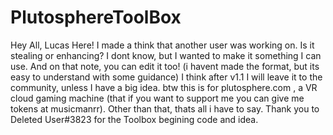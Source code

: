 # PlutosphereToolBox
Hey All, Lucas Here! I made a think that another user was working on. 
Is it stealing or enhancing? I dont know, but I wanted to make it something I can use.
And on that note, you can edit it too! (i havent made the format, but its easy to understand with some guidance)
I think after v1.1 I will leave it to the community, unless I have a big idea.
btw this is for plutosphere.com , a VR cloud gaming machine (that if you want to support me you can give me tokens at musicmanrr).
Other than that, thats all i have to say. Thank you to Deleted User#3823 for the Toolbox begining code and idea.
